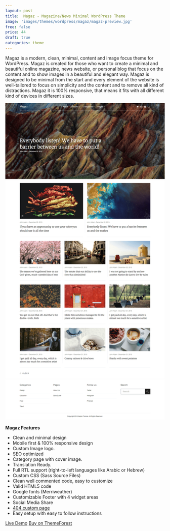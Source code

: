 ```yaml
---
layout: post
title:  Magaz - Magazine/News Minimal WordPress Theme
image: 'images/themes/wordpress/magaz/magaz-preview.jpg'
free: false
price: 44
draft: true
categories: theme
---
```


Magaz is a modern, clean, minimal, content and image focus theme for WordPress. Magaz is created for those who want to create a minimal and beautiful online magazine, news website, or personal blog that focus on the content and to show images in a beautiful and elegant way. Magaz is designed to be minimal from the start and every element of the website is well-tailored to focus on simplicity and the content and to remove all kind of distractions. Magaz it is 100% responsive, that means it fits with all different kind of devices in different sizes.

![aspire-wordpress-full-preview](/images/themes/wordpress/magaz/magaz-full-preview.png)

**Magaz Features**

- Clean and minimal design
- Mobile first &amp; 100% responsive design
- Custom Image logo.
- SEO optimized
- Category page with cover image.
- Translation Ready.
- Full RTL support (right-to-left languages like Arabic or Hebrew)
- Custom CSS (Sass Source Files)
- Clean well commented code, easy to customize
- Valid HTML5 code
- Google fonts (Merriweather)
- Customizable Footer with 4 widget areas
- Social Media Share
- <a href="http://magaz-wp.aspirethemes.com/404">404 custom page</a>
- Easy setup with easy to follow instructions

<a class="button" href="http://magaz-wp.aspirethemes.com/" target="_blank">Live Demo</a>
<a class="button button--success" href="http://themeforest.net/item/magaz-magazinenews-minimal-wordpress-theme/15300535" target="_blank">Buy on ThemeForest</a>